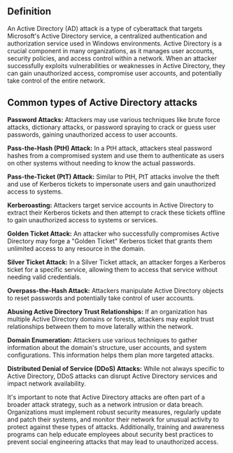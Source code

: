 ## Definition

An Active Directory (AD) attack is a type of cyberattack that targets Microsoft's Active Directory service, a centralized authentication and authorization service used in Windows environments. Active Directory is a crucial component in many organizations, as it manages user accounts, security policies, and access control within a network. When an attacker successfully exploits vulnerabilities or weaknesses in Active Directory, they can gain unauthorized access, compromise user accounts, and potentially take control of the entire network.

## Common types of Active Directory attacks

**Password Attacks:** Attackers may use various techniques like brute force attacks, dictionary attacks, or password spraying to crack or guess user passwords, gaining unauthorized access to user accounts.

**Pass-the-Hash (PtH) Attack:** In a PtH attack, attackers steal password hashes from a compromised system and use them to authenticate as users on other systems without needing to know the actual passwords.

**Pass-the-Ticket (PtT) Attack:** Similar to PtH, PtT attacks involve the theft and use of Kerberos tickets to impersonate users and gain unauthorized access to systems.

**Kerberoasting:** Attackers target service accounts in Active Directory to extract their Kerberos tickets and then attempt to crack these tickets offline to gain unauthorized access to systems or services.

**Golden Ticket Attack:** An attacker who successfully compromises Active Directory may forge a "Golden Ticket" Kerberos ticket that grants them unlimited access to any resource in the domain.

**Silver Ticket Attack:** In a Silver Ticket attack, an attacker forges a Kerberos ticket for a specific service, allowing them to access that service without needing valid credentials.

**Overpass-the-Hash Attack:** Attackers manipulate Active Directory objects to reset passwords and potentially take control of user accounts.

**Abusing Active Directory Trust Relationships:** If an organization has multiple Active Directory domains or forests, attackers may exploit trust relationships between them to move laterally within the network.

**Domain Enumeration:** Attackers use various techniques to gather information about the domain's structure, user accounts, and system configurations. This information helps them plan more targeted attacks.

**Distributed Denial of Service (DDoS) Attacks:** While not always specific to Active Directory, DDoS attacks can disrupt Active Directory services and impact network availability.

It's important to note that Active Directory attacks are often part of a broader attack strategy, such as a network intrusion or data breach. Organizations must implement robust security measures, regularly update and patch their systems, and monitor their network for unusual activity to protect against these types of attacks. Additionally, training and awareness programs can help educate employees about security best practices to prevent social engineering attacks that may lead to unauthorized access.
